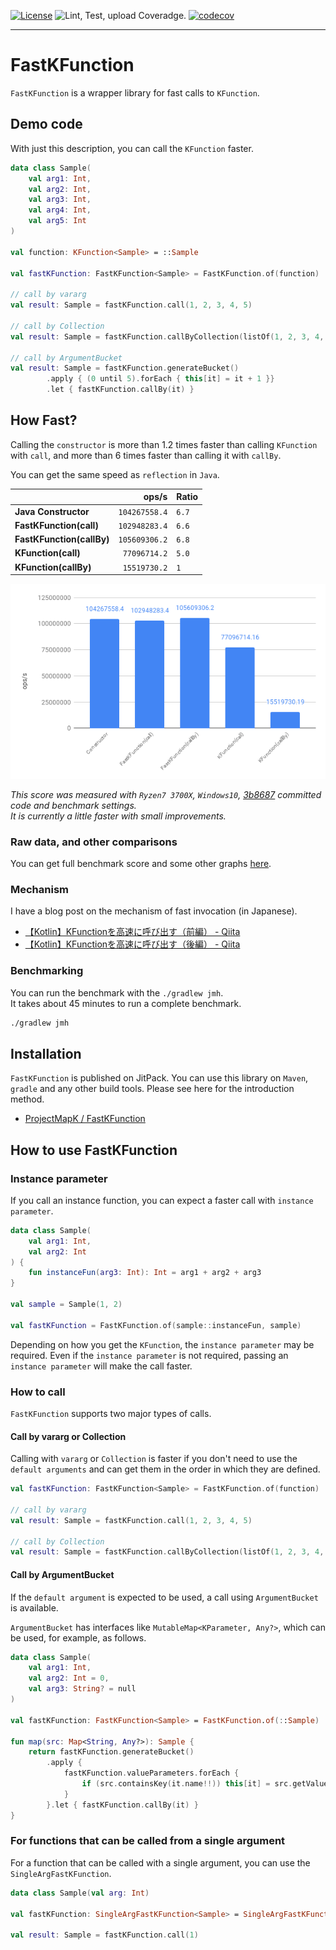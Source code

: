 [![License](https://img.shields.io/badge/License-Apache%202.0-blue.svg)](https://opensource.org/licenses/Apache-2.0)
![Lint, Test, upload Coveradge.](https://github.com/ProjectMapK/FastKFunction/workflows/Lint,%20Test,%20upload%20Coveradge./badge.svg)
[![codecov](https://codecov.io/gh/ProjectMapK/FastKFunction/branch/master/graph/badge.svg?token=LcZTfSL7c8)](https://codecov.io/gh/ProjectMapK/FastKFunction)

---

FastKFunction
===
`FastKFunction` is a wrapper library for fast calls to `KFunction`.

## Demo code
With just this description, you can call the `KFunction` faster.

```kotlin
data class Sample(
    val arg1: Int,
    val arg2: Int,
    val arg3: Int,
    val arg4: Int,
    val arg5: Int
)

val function: KFunction<Sample> = ::Sample

val fastKFunction: FastKFunction<Sample> = FastKFunction.of(function)

// call by vararg
val result: Sample = fastKFunction.call(1, 2, 3, 4, 5)

// call by Collection
val result: Sample = fastKFunction.callByCollection(listOf(1, 2, 3, 4, 5))

// call by ArgumentBucket
val result: Sample = fastKFunction.generateBucket()
        .apply { (0 until 5).forEach { this[it] = it + 1 }}
        .let { fastKFunction.callBy(it) }
```

## How Fast?
Calling the `constructor` is more than 1.2 times faster than calling `KFunction` with `call`,
and more than 6 times faster than calling it with `callBy`.

You can get the same speed as `reflection` in `Java`.

|                           | ops/s       |Ratio|
|---------------------------|------------:|-----|
| **Java Constructor**      |`104267558.4`|`6.7`|
| **FastKFunction(call)**   |`102948283.4`|`6.6`|
| **FastKFunction(callBy)** |`105609306.2`|`6.8`|
| **KFunction(call)**       | `77096714.2`|`5.0`|
| **KFunction(callBy)**     | `15519730.2`|`1`  |

![ConstructorBenchmarkResultGraph.png](./pictures/ConstructorBenchmarkResultGraph.png)

_This score was measured with `Ryzen7 3700X`, `Windows10`, [3b8687](https://github.com/ProjectMapK/FastKFunction/tree/3b8687da712319a49e4f58a38edbb016cc0c41b7) committed code and benchmark settings._  
_It is currently a little faster with small improvements._

### Raw data, and other comparisons
You can get full benchmark score and some other graphs [here](https://docs.google.com/spreadsheets/d/1DJhf8KX1-BAxCGor5cZdlO3626AZbKeet-rkk26XGAE/).

### Mechanism
I have a blog post on the mechanism of fast invocation (in Japanese).

- [【Kotlin】KFunctionを高速に呼び出す（前編） \- Qiita](https://qiita.com/wrongwrong/items/f7b15d54956191f471d1)
- [【Kotlin】KFunctionを高速に呼び出す（後編） \- Qiita](https://qiita.com/wrongwrong/items/fe75bae3911eff319e68)

### Benchmarking
You can run the benchmark with the `./gradlew jmh`.  
It takes about 45 minutes to run a complete benchmark.

```bash
./gradlew jmh
```

## Installation
`FastKFunction` is published on JitPack.
You can use this library on `Maven`, `gradle` and any other build tools.
Please see here for the introduction method.

- [ProjectMapK / FastKFunction](https://jitpack.io/#ProjectMapK/FastKFunction)

## How to use FastKFunction

### Instance parameter
If you call an instance function, you can expect a faster call with `instance parameter`.

```kotlin
data class Sample(
    val arg1: Int,
    val arg2: Int
) {
    fun instanceFun(arg3: Int): Int = arg1 + arg2 + arg3
}

val sample = Sample(1, 2)

val fastKFunction = FastKFunction.of(sample::instanceFun, sample)
```

Depending on how you get the `KFunction`, the `instance parameter` may be required.
Even if the `instance parameter` is not required, passing an `instance parameter` will make the call faster.

### How to call
`FastKFunction` supports two major types of calls.

#### Call by vararg or Collection
Calling with `vararg` or `Collection` is faster if you don't need to use the `default arguments` and
 can get them in the order in which they are defined.

```kotlin
val fastKFunction: FastKFunction<Sample> = FastKFunction.of(function)

// call by vararg
val result: Sample = fastKFunction.call(1, 2, 3, 4, 5)

// call by Collection
val result: Sample = fastKFunction.callByCollection(listOf(1, 2, 3, 4, 5))
```

#### Call by ArgumentBucket
If the `default argument` is expected to be used, a call using `ArgumentBucket` is available.

`ArgumentBucket` has interfaces like `MutableMap<KParameter, Any?>`, which can be used, for example, as follows.

```kotlin
data class Sample(
    val arg1: Int,
    val arg2: Int = 0,
    val arg3: String? = null
)

val fastKFunction: FastKFunction<Sample> = FastKFunction.of(::Sample)

fun map(src: Map<String, Any?>): Sample {
    return fastKFunction.generateBucket()
        .apply { 
            fastKFunction.valueParameters.forEach {
                if (src.containsKey(it.name!!)) this[it] = src.getValue(it.name!!)
            }
        }.let { fastKFunction.callBy(it) }
}
```

### For functions that can be called from a single argument
For a function that can be called with a single argument, you can use the `SingleArgFastKFunction`.

```kotlin
data class Sample(val arg: Int)

val fastKFunction: SingleArgFastKFunction<Sample> = SingleArgFastKFunction.of(::Sample)

val result: Sample = fastKFunction.call(1)
```
